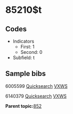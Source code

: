 # 85210$t

## Codes

-   Indicators
    -   First: 1
    -   Second: 0
-   Subfield: t

## Sample bibs

6005599 [Quicksearch](https://search.library.yale.edu/catalog/6005599) [VXWS](http://prodorbis.library.yale.edu:7014/vxws/GetHoldingsService?bibId=6005599)

6140379 [Quicksearch](https://search.library.yale.edu/catalog/6140379) [VXWS](http://prodorbis.library.yale.edu:7014/vxws/GetHoldingsService?bibId=6140379)

**Parent topic:**[852](../../tags/852/852.md)

